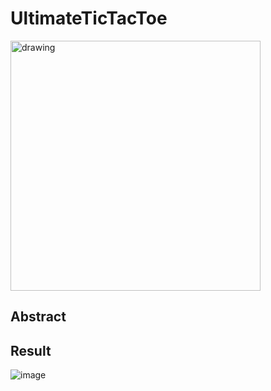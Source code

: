 # UltimateTicTacToe

<img src="https://user-images.githubusercontent.com/87184009/127621048-b53e4a5f-e9f4-43cf-9856-badf813a333d.png" alt="drawing" width="400"/>

## Abstract

## Result

![image](https://user-images.githubusercontent.com/87184009/136500984-fd384712-712b-4656-890e-ebe004a0261c.png)
